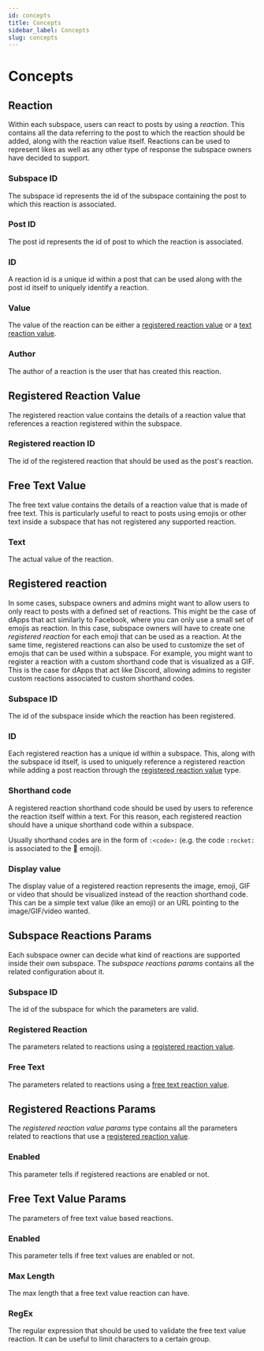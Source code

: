 ```yaml
---
id: concepts
title: Concepts
sidebar_label: Concepts
slug: concepts
---
```


# Concepts 

## Reaction
Within each subspace, users can react to posts by using a _reaction_. This contains all the data referring to the post to which the reaction should be added, along with the reaction value itself. Reactions can be used to represent likes as well as any other type of response the subspace owners have decided to support. 

### Subspace ID
The subspace id represents the id of the subspace containing the post to which this reaction is associated.

### Post ID
The post id represents the id of post to which the reaction is associated.

### ID
A reaction id is a unique id within a post that can be used along with the post id itself to uniquely identify a reaction.

### Value
The value of the reaction can be either a [registered reaction value](#registered-reaction-value) or a [text reaction value](#text-reaction-value).

### Author
The author of a reaction is the user that has created this reaction.

## Registered Reaction Value
The registered reaction value contains the details of a reaction value that references
a reaction registered within the subspace.

### Registered reaction ID
The id of the registered reaction that should be used as the post's reaction. 

## Free Text Value
The free text value contains the details of a reaction value that is made of free text. This is particularly useful to react to posts using emojis or other text inside a subspace that has not registered any supported reaction.

### Text
The actual value of the reaction.

## Registered reaction
In some cases, subspace owners and admins might want to allow users to only react to posts with a defined set of reactions. This might be the case of dApps that act similarly to Facebook, where you can only use a small set of emojis as reaction. In this case, subspace owners will have to create one _registered reaction_ for each emoji that can be used as a reaction.
At the same time, registered reactions can also be used to customize the set of emojis that can be used within a subspace. For example, you might want to register a reaction with a custom shorthand code that is visualized as a GIF. This is the case for dApps that act like Discord, allowing admins to register custom reactions associated to custom shorthand codes.

### Subspace ID
The id of the subspace inside which the reaction has been registered.

### ID 
Each registered reaction has a unique id within a subspace. This, along with the subspace id itself, is used to uniquely reference a registered reaction while adding a post reaction through the [registered reaction value](#registered-reaction-value) type.

### Shorthand code
A registered reaction shorthand code should be used by users to reference the reaction itself within a text. For this reason, each registered reaction should have a unique shorthand code within a subspace. 

Usually shorthand codes are in the form of `:<code>:` (e.g. the code `:rocket:` is associated to the :rocket: emoji). 

### Display value
The display value of a registered reaction represents the image, emoji, GIF or video that should be visualized instead of the reaction shorthand code. This can be a simple text value (like an emoji) or an URL pointing to the image/GIF/video wanted. 

## Subspace Reactions Params
Each subspace owner can decide what kind of reactions are supported inside their own subspace. The _subspace reactions params_ contains all the related configuration about it. 

### Subspace ID
The id of the subspace for which the parameters are valid.

### Registered Reaction
The parameters related to reactions using a [registered reaction value](#registered-reaction-value).

### Free Text 
The parameters related to reactions using a [free text reaction value](#free-text-reaction-value).

## Registered Reactions Params
The _registered reaction value params_ type contains all the parameters related to reactions that use a [registered reaction value](#registered-reaction-value).

### Enabled
This parameter tells if registered reactions are enabled or not.

## Free Text Value Params
The parameters of free text value based reactions.

### Enabled
This parameter tells if free text values are enabled or not.

### Max Length
The max length that a free text value reaction can have.

### RegEx
The regular expression that should be used to validate the free text value reaction.
It can be useful to limit characters to a certain group.

